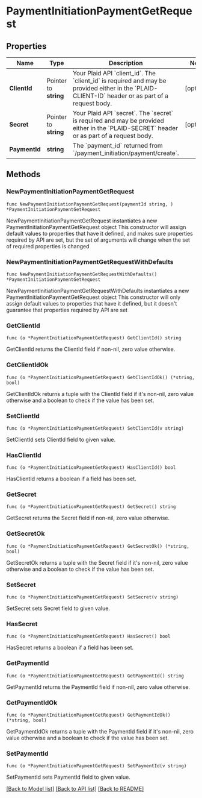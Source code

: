 # PaymentInitiationPaymentGetRequest

## Properties

Name | Type | Description | Notes
------------ | ------------- | ------------- | -------------
**ClientId** | Pointer to **string** | Your Plaid API &#x60;client_id&#x60;. The &#x60;client_id&#x60; is required and may be provided either in the &#x60;PLAID-CLIENT-ID&#x60; header or as part of a request body. | [optional] 
**Secret** | Pointer to **string** | Your Plaid API &#x60;secret&#x60;. The &#x60;secret&#x60; is required and may be provided either in the &#x60;PLAID-SECRET&#x60; header or as part of a request body. | [optional] 
**PaymentId** | **string** | The &#x60;payment_id&#x60; returned from &#x60;/payment_initiation/payment/create&#x60;. | 

## Methods

### NewPaymentInitiationPaymentGetRequest

`func NewPaymentInitiationPaymentGetRequest(paymentId string, ) *PaymentInitiationPaymentGetRequest`

NewPaymentInitiationPaymentGetRequest instantiates a new PaymentInitiationPaymentGetRequest object
This constructor will assign default values to properties that have it defined,
and makes sure properties required by API are set, but the set of arguments
will change when the set of required properties is changed

### NewPaymentInitiationPaymentGetRequestWithDefaults

`func NewPaymentInitiationPaymentGetRequestWithDefaults() *PaymentInitiationPaymentGetRequest`

NewPaymentInitiationPaymentGetRequestWithDefaults instantiates a new PaymentInitiationPaymentGetRequest object
This constructor will only assign default values to properties that have it defined,
but it doesn't guarantee that properties required by API are set

### GetClientId

`func (o *PaymentInitiationPaymentGetRequest) GetClientId() string`

GetClientId returns the ClientId field if non-nil, zero value otherwise.

### GetClientIdOk

`func (o *PaymentInitiationPaymentGetRequest) GetClientIdOk() (*string, bool)`

GetClientIdOk returns a tuple with the ClientId field if it's non-nil, zero value otherwise
and a boolean to check if the value has been set.

### SetClientId

`func (o *PaymentInitiationPaymentGetRequest) SetClientId(v string)`

SetClientId sets ClientId field to given value.

### HasClientId

`func (o *PaymentInitiationPaymentGetRequest) HasClientId() bool`

HasClientId returns a boolean if a field has been set.

### GetSecret

`func (o *PaymentInitiationPaymentGetRequest) GetSecret() string`

GetSecret returns the Secret field if non-nil, zero value otherwise.

### GetSecretOk

`func (o *PaymentInitiationPaymentGetRequest) GetSecretOk() (*string, bool)`

GetSecretOk returns a tuple with the Secret field if it's non-nil, zero value otherwise
and a boolean to check if the value has been set.

### SetSecret

`func (o *PaymentInitiationPaymentGetRequest) SetSecret(v string)`

SetSecret sets Secret field to given value.

### HasSecret

`func (o *PaymentInitiationPaymentGetRequest) HasSecret() bool`

HasSecret returns a boolean if a field has been set.

### GetPaymentId

`func (o *PaymentInitiationPaymentGetRequest) GetPaymentId() string`

GetPaymentId returns the PaymentId field if non-nil, zero value otherwise.

### GetPaymentIdOk

`func (o *PaymentInitiationPaymentGetRequest) GetPaymentIdOk() (*string, bool)`

GetPaymentIdOk returns a tuple with the PaymentId field if it's non-nil, zero value otherwise
and a boolean to check if the value has been set.

### SetPaymentId

`func (o *PaymentInitiationPaymentGetRequest) SetPaymentId(v string)`

SetPaymentId sets PaymentId field to given value.



[[Back to Model list]](../README.md#documentation-for-models) [[Back to API list]](../README.md#documentation-for-api-endpoints) [[Back to README]](../README.md)


